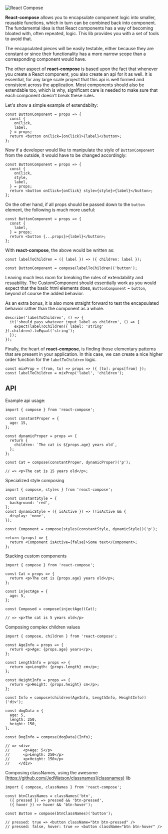 ![React Compose](https://s3.amazonaws.com/f.cl.ly/items/1o3j191n3I3c3I1u3o28/logo.png)

**React-compose** allows you to encapsulate component logic into smaller,
reusable functions, which in turn can be combined back into component. The
fundamental idea is that React components has a way of becoming bloated with,
often repeated, logic. This lib provides you with a set of tools to avoid that.

The encapsulated pieces will be easily testable, either because they are
constant or since their functionality has a more narrow scope than a
corresponding component would have. 

The other aspect of **react-compose** is based upon the fact that whenever you
create a React component, you also create an api for it as well. It is
essential, for any large scale project that this api is well formed and consistent
across the application. Most components should also be extendable too, which is
why, significant care is needed to make sure that each component doesn't break
these rules.

Let's show a simple example of extendablity:

    const ButtonComponent = props => {
      const {
        onClick,
        label,
      } = props;
      return <button onClick={onClick}>{label}</button>;
    };

Now if a developer would like to manipulate the style of `ButtonComponent` from
the outside, it would have to be changed accordingly:

    const ButtonComponent = props => {
      const {
        onClick,
        style,
        label,
      } = props;
      return <button onClick={onClick} style={style}>{label}</button>;
    };

On the other hand, if all props should be passed down to the `button` element,
the following is much more useful:

    const ButtonComponent = props => {
      const {
        label,
      } = props;
      return <button {...props}>{label}</button>;
    };

With **react-compose**, the above would be written as:

    const labelToChildren = ({ label }) => ({ children: label });

    const ButtonComponent = compose(labelToChildren)('button');

Leaving much less room for breaking the rules of extendability and resuability.
The CustomComponent should essentially work as you would expect that the basic
html elements does, `ButtonComponent` ~ `button`, beyond of course the added
behavior. 

As an extra bonus, it is also more straight forward to test the encapsulated
behavior rather than the component as a whole.

    describe('labelToChildren', () => {
      it('should pass whatever input label as children', () => {
        expect(labelToChildren({ label: 'string' }).children).toEqual('string');
      });
    });

Finally, the heart of **react-compose**, is finding those elementary patterns
that are present in your application. In this case, we can create a nice higher
order function for the `labelToChildren` logic.

    const mixProp = (from, to) => props => ({ [to]: props[from] });
    const labelToChildren = mixProp('label', 'children');

## API

Example api usage:

    import { compose } from 'react-compose';

    const constantProper = {
      age: 15,
    };

    const dynamicProper = props => {
      return {
        children: `The cat is ${props.age} years old`,
      };
    };

    const Cat = compose(constantProper, dynamicProper)('p');

    // => <p>The cat is 15 years old</p>;

Specialized style composing

    import { compose, styles } from 'react-compose';
    
    const constantStyle = {
      background: 'red',
    };
    const dynamicStyle = ({ isActive }) => (!isActive && {
      display: 'none',
    });
    
    const Component = compose(styles(constantStyle, dynamicStyle))('p');
    
    return (props) => {
      return <Component isActive={false}>Some text</Component>;
    };

Stacking custom components

    import { compose } from 'react-compose';

    const Cat = props => {
      return <p>The cat is {props.age} years old</p>;
    };

    const injectAge = {
      age: 5,
    };

    const Composed = compose(injectAge)(Cat);

    // => <p>The cat is 5 years old</p>


Composing complex children values

    import { compose, children } from 'react-compose';

    const AgeInfo = props => {
      return <p>Age: {props.age} years</p>;
    };

    const LengthInfo = props => {
      return <p>Length: {props.length} cm</p>;
    };

    const HeightInfo = props => {
      return <p>Height: {props.height} cm</p>;
    };

    const Info = compose(children(AgeInfo, LengthInfo, HeightInfo))('div');

    const dogData = {
      age: 5,
      length: 250,
      height: 150,
    };

    const DogInfo = compose(dogData)(Info);

    // => <div>
    //      <p>Age: 5</p>
    //      <p>Length: 250</p>
    //      <p>Height: 150</p>
    //    </div>

Composing classNames, using the awesome [https://github.com/JedWatson/classnames](classnames) lib

    import { compose, classNames } from 'react-compose';

    const btnClassNames = classNames('btn',
      ({ pressed }) => pressed && 'btn-pressed',
      ({ hover }) => hover && 'btn-hover');
     
    const Button = compose(btnClassNames)('button');

    // pressed: true => <button className="btn btn-pressed" />
    // pressed: false, hover: true => <button className="btn btn-hover" />
